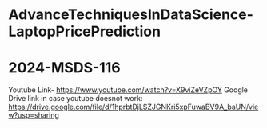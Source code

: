 # AdvanceTechniquesInDataScience-LaptopPricePrediction
# 2024-MSDS-116
Youtube Link-  https://www.youtube.com/watch?v=X9viZeVZpOY
Google Drive link in case youtube doesnot work: https://drive.google.com/file/d/1hprbtDjLSZJGNKri5xpFuwaBV9A_baUN/view?usp=sharing
